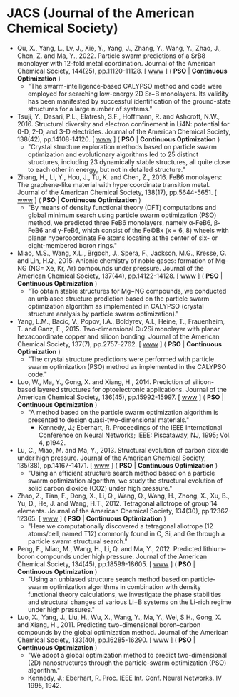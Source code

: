 # JACS (Journal of the American Chemical Society)

* Qu, X., Yang, L., Lv, J., Xie, Y., Yang, J., Zhang, Y., Wang, Y., Zhao, J., Chen, Z. and Ma, Y., 2022. Particle swarm predictions of a SrB8 monolayer with 12-fold metal coordination. Journal of the American Chemical Society, 144(25), pp.11120-11128. [ [www](https://pubs.acs.org/doi/abs/10.1021/jacs.1c13654) ] ( **PSO** | **Continuous Optimization** )
  * "The swarm-intelligence-based CALYPSO method and code were employed for searching low-energy 2D Sr−B monolayers. Its validity has been manifested by successful identification of the ground-state structures for a large number of systems."
* Tsuji, Y., Dasari, P.L., Elatresh, S.F., Hoffmann, R. and Ashcroft, N.W., 2016. Structural diversity and electron confinement in Li4N: potential for 0-D, 2-D, and 3-D electrides. Journal of the American Chemical Society, 138(42), pp.14108-14120. [ [www](https://pubs.acs.org/doi/full/10.1021/jacs.6b09067) ] ( **PSO** | **Continuous Optimization** )
  * "Crystal structure exploration methods based on particle swarm optimization and evolutionary algorithms led to 25 distinct structures, including 23 dynamically stable structures, all quite close to each other in energy, but not in detailed structure."
* Zhang, H., Li, Y., Hou, J., Tu, K. and Chen, Z., 2016. FeB6 monolayers: The graphene-like material with hypercoordinate transition metal. Journal of the American Chemical Society, 138(17), pp.5644-5651. [ [www](https://pubs.acs.org/doi/full/10.1021/jacs.6b01769) ] ( **PSO** | **Continuous Optimization** )
  * "By means of density functional theory (DFT) computations and global minimum search using particle swarm optimization (PSO) method, we predicted three FeB6 monolayers, namely α-FeB6, β-FeB6 and γ-FeB6, which consist of the Fe©Bx (x = 6, 8) wheels with planar hypercoordinate Fe atoms locating at the center of six- or eight-membered boron rings."
* Miao, M.S., Wang, X.L., Brgoch, J., Spera, F., Jackson, M.G., Kresse, G. and Lin, H.Q., 2015. Anionic chemistry of noble gases: formation of Mg–NG (NG= Xe, Kr, Ar) compounds under pressure. Journal of the American Chemical Society, 137(44), pp.14122-14128. [ [www](https://pubs.acs.org/doi/full/10.1021/jacs.5b08162) ] ( **PSO** | **Continuous Optimization** )
  * "To obtain stable structures for Mg−NG compounds, we conducted an unbiased structure prediction based on the particle swarm optimization algorithm as implemented in CALYPSO (crystal structure analysis by particle swarm optimization)."
* Yang, L.M., Bacic, V., Popov, I.A., Boldyrev, A.I., Heine, T., Frauenheim, T. and Ganz, E., 2015. Two-dimensional Cu2Si monolayer with planar hexacoordinate copper and silicon bonding. Journal of the American Chemical Society, 137(7), pp.2757-2762. [ [www](https://pubs.acs.org/doi/full/10.1021/ja513209c) ] ( **PSO** | **Continuous Optimization** )
  * "The crystal structure predictions were performed with particle swarm optimization (PSO) method as implemented in the CALYPSO code."
* Luo, W., Ma, Y., Gong, X. and Xiang, H., 2014. Prediction of silicon-based layered structures for optoelectronic applications. Journal of the American Chemical Society, 136(45), pp.15992-15997. [ [www](https://pubs.acs.org/doi/full/10.1021/ja507147p) ] ( **PSO** | **Continuous Optimization** )
  * "A method based on the particle swarm optimization algorithm is presented to design quasi-two-dimensional materials."
    * Kennedy, J.; Eberhart, R. Proceedings of the IEEE International Conference on Neural Networks; IEEE: Piscataway, NJ, 1995; Vol. 4, p1942.
* Lu, C., Miao, M. and Ma, Y., 2013. Structural evolution of carbon dioxide under high pressure. Journal of the American Chemical Society, 135(38), pp.14167-14171. [ [www](https://pubs.acs.org/doi/abs/10.1021/ja404854x) ] ( **PSO** | **Continuous Optimization** )
  * "Using an efficient structure search method based on a particle swarm optimization algorithm, we study the structural evolution of solid carbon dioxide (CO2) under high pressure."
* Zhao, Z., Tian, F., Dong, X., Li, Q., Wang, Q., Wang, H., Zhong, X., Xu, B., Yu, D., He, J. and Wang, H.T., 2012. Tetragonal allotrope of group 14 elements. Journal of the American Chemical Society, 134(30), pp.12362-12365. [ [www](https://pubs.acs.org/doi/full/10.1021/ja304380p) ] ( **PSO** | **Continuous Optimization** )
  * "Here we computationally discovered a tetragonal allotrope (12 atoms/cell, named T12) commonly found in C, Si, and Ge through a particle swarm structural search."
* Peng, F., Miao, M., Wang, H., Li, Q. and Ma, Y., 2012. Predicted lithium–boron compounds under high pressure. Journal of the American Chemical Society, 134(45), pp.18599-18605. [ [www](https://pubs.acs.org/doi/10.1021/ja308490a) ] ( **PSO** | **Continuous Optimization** )
  * "Using an unbiased structure search method based on particle-swarm optimization algorithms in combination with density functional theory calculations, we investigate the phase stabilities and structural changes of various Li−B systems on the Li-rich regime under high pressures."
* Luo, X., Yang, J., Liu, H., Wu, X., Wang, Y., Ma, Y., Wei, S.H., Gong, X. and Xiang, H., 2011. Predicting two-dimensional boron–carbon compounds by the global optimization method. Journal of the American Chemical Society, 133(40), pp.16285-16290. [ [www](https://pubs.acs.org/doi/full/10.1021/ja2072753) ] ( **PSO** | **Continuous Optimization** )
  * "We adopt a global optimization method to predict two-dimensional (2D) nanostructures through the particle-swarm optimization (PSO) algorithm."
  * Kennedy, J.; Eberhart, R. Proc. IEEE Int. Conf. Neural Networks. IV 1995, 1942.
